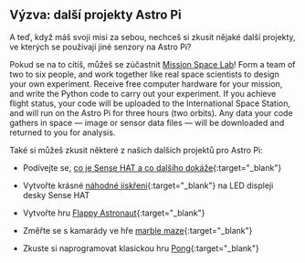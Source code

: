 ## Výzva: další projekty Astro Pi

A teď, když máš svoji misi za sebou, nechceš si zkusit nějaké další projekty, ve kterých se používají jiné senzory na Astro Pi?

Pokud se na to cítíš, můžeš se zúčastnit [Mission Space Lab](https://astro-pi.org/missions/space-lab/)! Form a team of two to six people, and work together like real space scientists to design your own experiment. Receive free computer hardware for your mission, and write the Python code to carry out your experiment. If you achieve flight status, your code will be uploaded to the International Space Station, and will run on the Astro Pi for three hours (two orbits). Any data your code gathers in space — image or sensor data files — will be downloaded and returned to you for analysis.

Také si můžeš zkusit některé z našich dalších projektů pro Astro Pi:

+ Podívejte se, [co je Sense HAT a co dalšího dokáže](https://projects.raspberrypi.org/cs-CZ/projects/getting-started-with-the-sense-hat){:target="_blank"}

+ Vytvořte krásné [náhodné jiskření](https://projects.raspberrypi.org/cs-CZ/projects/sense-hat-random-sparkles){:target="_blank"} na LED displeji desky Sense HAT

+ Vytvořte hru [Flappy Astronaut](https://projects.raspberrypi.org/cs-CZ/projects/flappy-astronaut){:target="_blank"}

+ Změřte se s kamarády ve hře [marble maze](https://projects.raspberrypi.org/cs-CZ/projects/sense-hat-marble-maze){:target="_blank"}

+ Zkuste si naprogramovat klasickou hru [Pong](https://projects.raspberrypi.org/cs-CZ/projects/sense-hat-pong){:target="_blank"}
